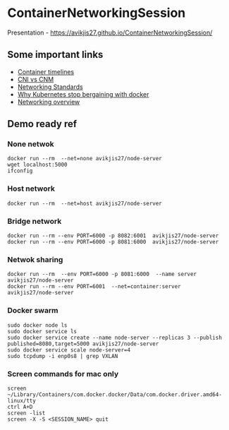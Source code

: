 # ContainerNetworkingSession
Presentation - https://avikjis27.github.io/ContainerNetworkingSession/

## Some important links

- [Container timelines](https://searchitoperations.techtarget.com/feature/Dive-into-the-decades-long-history-of-container-technology)
- [CNI vs CNM](https://thenewstack.io/container-networking-landscape-cni-coreos-cnm-docker/)
- [Networking Standards](https://www.nuagenetworks.net/blog/container-networking-standards/)
- [Why Kubernetes stop bergaining with docker](https://kubernetes.io/blog/2016/01/why-kubernetes-doesnt-use-libnetwork/)
- [Networking overview](https://www.nuagenetworks.net/blog/docker-networking-overview/)


## Demo ready ref

### None netwok
```
docker run --rm  --net=none avikjis27/node-server
wget localhost:5000
ifconfig
```
### Host network
```
docker run --rm  --net=host avikjis27/node-server
```

### Bridge network
```
docker run --rm --env PORT=6000 -p 8082:6001  avikjis27/node-server
docker run --rm --env PORT=6000 -p 8081:6000  avikjis27/node-server
```

### Netwok sharing
```
docker run --rm  --env PORT=6000 -p 8081:6000  --name server avikjis27/node-server
docker run --rm --env PORT=6001  --net=container:server  avikjis27/node-server
```
### Docker swarm
```
sudo docker node ls
sudo docker service ls
sudo docker service create --name node-server --replicas 3 --publish published=8080,target=5000 avikjis27/node-server
sudo docker service scale node-server=4
sudo tcpdump -i enp0s8 | grep VXLAN
```


### Screen commands for mac only
```
screen ~/Library/Containers/com.docker.docker/Data/com.docker.driver.amd64-linux/tty
ctrl A+D
screen -list
screen -X -S <SESSION_NAME> quit
```